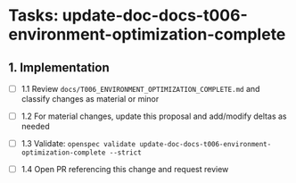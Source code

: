 # Tasks: update-doc-docs-t006-environment-optimization-complete

## 1. Implementation

- [ ] 1.1 Review `docs/T006_ENVIRONMENT_OPTIMIZATION_COMPLETE.md` and classify changes as material or minor

- [ ] 1.2 For material changes, update this proposal and add/modify deltas as needed

- [ ] 1.3 Validate: `openspec validate update-doc-docs-t006-environment-optimization-complete --strict`

- [ ] 1.4 Open PR referencing this change and request review
